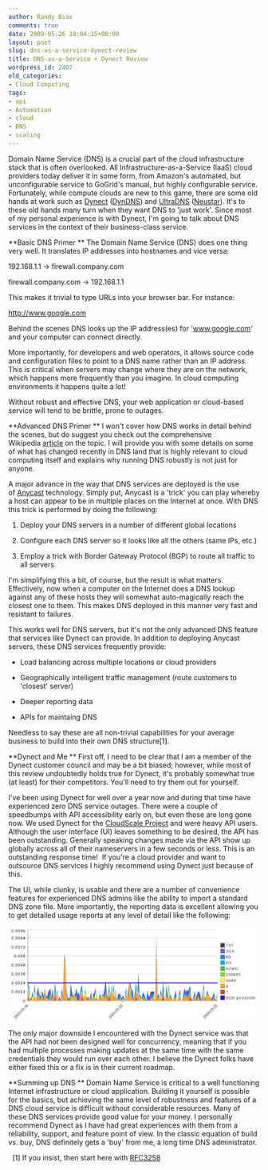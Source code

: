 ```yaml
---
author: Randy Bias
comments: true
date: 2009-05-26 18:04:15+00:00
layout: post
slug: dns-as-a-service-dynect-review
title: DNS-as-a-Service + Dynect Review
wordpress_id: 2407
old_categories:
- Cloud Computing
tags:
- api
- Automation
- cloud
- DNS
- scaling
---
```


Domain Name Service (DNS) is a crucial part of the cloud infrastructure stack that is often overlooked. All Infrastructure-as-a-Service (IaaS) cloud providers today deliver it in some form, from Amazon's automated, but unconfigurable service to GoGrid's manual, but highly configurable service. Fortunately, while compute clouds are new to this game, there are some old hands at work such as [Dynect](http://www.dynect.com) ([DynDNS](http://www.dyndns.com)) and [UltraDNS](http://www.ultradns.com/) ([Neustar](http://www.neustar.biz/)). It's to these old hands many turn when they want DNS to 'just work'. Since most of my personal experience is with Dynect, I'm going to talk about DNS services in the context of their business-class service.          
  

**Basic DNS Primer
** The Domain Name Service (DNS) does one thing very well. It translates IP addresses into hostnames and vice versa:


192.168.1.1 -> firewall.company.com

firewall.company.com -> 192.168.1.1</blockquote>


This makes it trivial to type URLs into your browser bar. For instance:


http://www.google.com</blockquote>


Behind the scenes DNS looks up the IP address(es) for 'www.google.com' and your computer can connect directly.

More importantly, for developers and web operators, it allows source code and configuration files to point to a DNS name rather than an IP address. This is critical when servers may change where they are on the network, which happens more frequently than you imagine. In cloud computing environments it happens quite a lot!

Without robust and effective DNS, your web application or cloud-based service will tend to be brittle, prone to outages.

**Advanced DNS Primer
** I won't cover how DNS works in detail behind the scenes, but do suggest you check out the comprehensive Wikipedia [article](http://en.wikipedia.org/wiki/Domain_Name_System) on the topic. I will provide you with some details on some of what has changed recently in DNS land that is highly relevant to cloud computing itself and explains why running DNS robustly is not just for anyone.

A major advance in the way that DNS services are deployed is the use of [Anycast](http://en.wikipedia.org/wiki/Anycast) technology. Simply put, Anycast is a 'trick' you can play whereby a host can appear to be in multiple places on the Internet at once. With DNS this trick is performed by doing the following:



	
  1. Deploy your DNS servers in a number of different global locations

	
  2. Configure each DNS server so it looks like all the others (same IPs, etc.)

	
  3. Employ a trick with Border Gateway Protocol (BGP) to route all traffic to all servers


I'm simplifying this a bit, of course, but the result is what matters. Effectively, now when a computer on the Internet does a DNS lookup against any of these hosts they will somewhat auto-magically reach the closest one to them. This makes DNS deployed in this manner very fast and resistant to failures.

This works well for DNS servers, but it's not the only advanced DNS feature that services like Dynect can provide. In addition to deploying Anycast servers, these DNS services frequently provide:

	
  * Load balancing across multiple locations or cloud providers

	
  * Geographically intelligent traffic management (route customers to 'closest' server)

	
  * Deeper reporting data

	
  * APIs for maintaing DNS


Needless to say these are all non-trivial capabilities for your average business to build into their own DNS structure[1].

**Dynect and Me
** First off, I need to be clear that I am a member of the Dynect customer council and may be a bit biased; however, while most of this review undoubtedly holds true for Dynect, it's probably somewhat true (at least) for their competitors. You'll need to try them out for yourself.

I've been using Dynect for well over a year now and during that time have experienced zero DNS service outages. There were a couple of speedbumps with API accessibility early on, but even those are long gone now. We used Dynect for the [CloudScale Project](http://neotactics.com/cloudscale) and were heavy API users. Although the user interface (UI) leaves something to be desired, the API has been outstanding. Generally speaking changes made via the API show up globally across all of their nameservers in a few seconds or less. This is an outstanding response time!  If you're a cloud provider and want to outsource DNS services I highly recommend using Dynect just because of this.

The UI, while clunky, is usable and there are a number of convenience features for experienced DNS admins like the ability to import a standard DNS zone file. More importantly, the reporting data is excellent allowing you to get detailed usage reports at any level of detail like the following:

![Dynect Reporting Example](/assets/media/2009/05/dynect-report1.jpg)

The only major downside I encountered with the Dynect service was that the API had not been designed well for concurrency, meaning that if you had multiple processes making updates at the same time with the same credentials they would run over each other. I believe the Dynect folks have either fixed this or a fix is in their current roadmap.

**Summing up DNS
** Domain Name Service is critical to a well functioning Internet infrastructure or cloud application. Building it yourself is possible for the basics, but achieving the same level of robustness and features of a DNS cloud service is difficult without considerable resources. Many of these DNS services provide good value for your money. I personally recommend Dynect as I have had great experiences with them from a reliability, support, and feature point of view. In the classic equation of build vs. buy, DNS definitely gets a 'buy' from me, a long time DNS administrator.

 
[1] If you insist, then start here with [RFC3258](http://tools.ietf.org/html/rfc3258)
